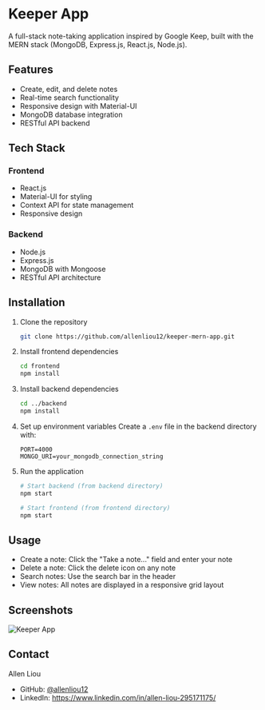 # Keeper App

A full-stack note-taking application inspired by Google Keep, built with the MERN stack (MongoDB, Express.js, React.js, Node.js).

## Features

- Create, edit, and delete notes
- Real-time search functionality
- Responsive design with Material-UI
- MongoDB database integration
- RESTful API backend

## Tech Stack

### Frontend

- React.js
- Material-UI for styling
- Context API for state management
- Responsive design

### Backend

- Node.js
- Express.js
- MongoDB with Mongoose
- RESTful API architecture

## Installation

1. Clone the repository

   ```bash
   git clone https://github.com/allenliou12/keeper-mern-app.git
   ```

2. Install frontend dependencies

   ```bash
   cd frontend
   npm install
   ```

3. Install backend dependencies

   ```bash
   cd ../backend
   npm install
   ```

4. Set up environment variables
   Create a `.env` file in the backend directory with:

   ```
   PORT=4000
   MONGO_URI=your_mongodb_connection_string
   ```

5. Run the application

   ```bash
   # Start backend (from backend directory)
   npm start

   # Start frontend (from frontend directory)
   npm start
   ```

## Usage

- Create a note: Click the "Take a note..." field and enter your note
- Delete a note: Click the delete icon on any note
- Search notes: Use the search bar in the header
- View notes: All notes are displayed in a responsive grid layout

## Screenshots

![Keeper App](https://github.com/user-attachments/assets/d6fefb93-0336-4f66-95fb-eba5c6715105)

## Contact

Allen Liou

- GitHub: [@allenliou12](https://github.com/allenliou12)
- LinkedIn: https://www.linkedin.com/in/allen-liou-295171175/
